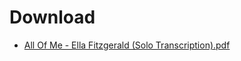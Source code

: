 # Download

* [All Of Me - Ella Fitzgerald (Solo Transcription).pdf](https://github.com/piotrpersona/sheetmusic/raw/main/pdf/All%20Of%20Me%20-%20Ella%20Fitzgerald%20%28Solo%20Transcription%29.pdf)
